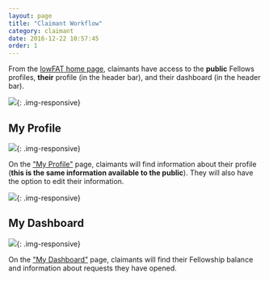 ```yaml
---
layout: page
title: "Claimant Workflow"
category: claimant
date: 2016-12-22 10:57:45
order: 1
---
```


From the [lowFAT home page]({{site.demo_site}}),
claimants have access to the **public** Fellows profiles,
**their** profile (in the header bar),
and their dashboard (in the header bar).

![]({{site.baseurl}}/img/claimant-home.png){: .img-responsive}

## My Profile

![]({{site.baseurl}}/img/claimant-profile.png){: .img-responsive}

On the ["My Profile"]({{site.demo_site}}/my-profile/) page,
claimants will find information about their profile
(**this is the same information available to the public**).
They will also have the option to edit their information.

![]({{site.baseurl}}/img/claimant-profile-edit.png){: .img-responsive}

## My Dashboard

![]({{site.baseurl}}/img/claimant-dashboard.png){: .img-responsive}

On the ["My Dashboard"]({{site.demo_site}}/dashboard/) page,
claimants will find
their Fellowship balance and
information about requests they have opened.
